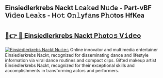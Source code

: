 ## Einsiedlerkrebs Nackt L𝚎a𝚔ed N𝚞𝚍e - Part-vBF Vi𝚍𝚎o L𝚎a𝚔s - H𝚘𝚝 O𝚗𝚕yf𝚊ns P𝚑𝚘tos HfKea

# <h2><a href="http://kf7h9up.oniu.top/?m=Einsiedlerkrebs+Nackt">🔗👉 🔴 Einsiedlerkrebs Nackt P𝚑ot𝚘𝚜 V𝚒d𝚎o</a></h2>

[![Einsiedlerkrebs Nackt Nu𝚍e𝚜](https://i.imgur.com/0qMVB7G.gif)](http://kf7h9up.oniu.top/?m=Einsiedlerkrebs+Nackt)
Online innovator and multimedia entertainer Einsiedlerkrebs Nackt, recognized for disseminating dance and lifestyle information via viral dance routines and compact clips. Gifted makeup artist Einsiedlerkrebs Nackt, recognized for their exceptional skills and accomplishments in transforming actors and performers.  
